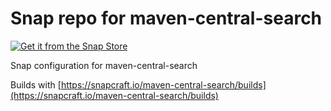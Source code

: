 # Snap repo for maven-central-search

[![Get it from the Snap Store](https://snapcraft.io/static/images/badges/en/snap-store-white.svg)](https://snapcraft.io/maven-central-search)

Snap configuration for maven-central-search

Builds with [https://snapcraft.io/maven-central-search/builds](https://snapcraft.io/maven-central-search/builds)
